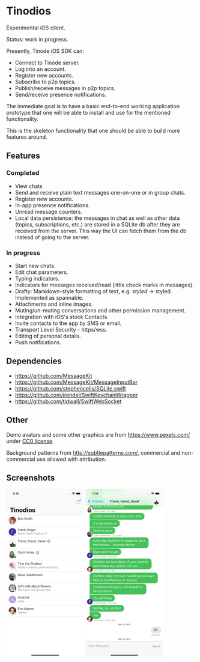 # Tinodios

Experimental iOS client.

Status: work in progress.

Presently, Tinode iOS SDK can:
* Connect to Tinode server.
* Log into an account.
* Register new accounts.
* Subscribe to p2p topics.
* Publish/receive messages in p2p topics.
* Send/receive presence notifications.

The immediate goal is to have a basic end-to-end working application prototype that one will be able to install and use for the mentioned functionality.

This is the skeleton functionality that one should be able to build more features around.

## Features

### Completed
* View chats
* Send and receive plain text messages one-on-one or in group chats.
* Register new accounts.
* In-app presence notifications.
* Unread message counters.
* Local data persistence: the messages in chat as well as other data (topics, subscriptions, etc.) are stored in a SQLite db after they are received from the server. This way the UI can fetch them from the db instead of going to the server.

### In progress
* Start new chats.
* Edit chat parameters.
* Typing indicators.
* Indicators for messages received/read (little check marks in messages).
* Drafty: Markdown-style formatting of text, e.g. *styled* → styled. Implemented as spannable.
* Attachments and inline images.
* Muting/un-muting conversations and other permission management.
* Integration with iOS's stock Contacts.
* Invite contacts to the app by SMS or email.
* Transport Level Security - https/wss.
* Editing of personal details.
* Push notifications.


## Dependencies

* https://github.com/MessageKit
* https://github.com/MessageKit/MessageInputBar
* https://github.com/stephencelis/SQLite.swift
* https://github.com/jrendel/SwiftKeychainWrapper
* https://github.com/tidwall/SwiftWebSocket

## Other

Demo avatars and some other graphics are from https://www.pexels.com/ under [CC0 license](https://www.pexels.com/photo-license/).

Background patterns from http://subtlepatterns.com/, commercial and non-commercial use allowed with attribution.


## Screenshots
<img src="ios-chats.png" alt="App screenshot - chat list" width="207" />
<img src="ios-chat.png" alt="App screenshot - conversation" width="207" />
